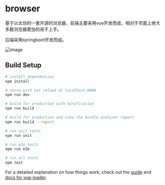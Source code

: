 # browser

基于以太坊的一套开源的浏览器，前端主要采用vue开发而成，相对于市面上绝大多数浏览器更加的易于上手。

后端采用springboot开发而成。


![image](https://github.com/liuji3978/ethereum-brower/blob/master/WeChat11ca459b1658b901bc24d469d606fc1b.png)

## Build Setup

``` bash
# install dependencies
npm install

# serve with hot reload at localhost:8080
npm run dev

# build for production with minification
npm run build

# build for production and view the bundle analyzer report
npm run build --report

# run unit tests
npm run unit

# run e2e tests
npm run e2e

# run all tests
npm test
```

For a detailed explanation on how things work, check out the [guide](http://vuejs-templates.github.io/webpack/) and [docs for vue-loader](http://vuejs.github.io/vue-loader).
